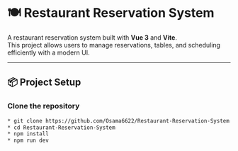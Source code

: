 # 🍽️ Restaurant Reservation System

A restaurant reservation system built with **Vue 3** and **Vite**.  
This project allows users to manage reservations, tables, and scheduling efficiently with a modern UI.

---

## 📦 Project Setup

### Clone the repository
```bash
* git clone https://github.com/Osama6622/Restaurant-Reservation-System.git
* cd Restaurant-Reservation-System
* npm install
* npm run dev
